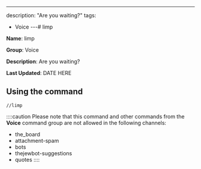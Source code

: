 ---
description: "Are you waiting?"
tags:
  - Voice
---# limp

**Name**: limp

**Group**: Voice

**Description**: Are you waiting?

**Last Updated**: DATE HERE

## Using the command

    //limp

::::caution Please note that this command and other commands from the **Voice** command group are not allowed in the following channels:
- the_board
- attachment-spam
- bots
- thejewbot-suggestions
- quotes
::::